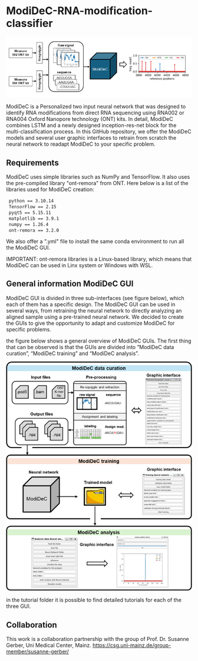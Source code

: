 # ModiDeC-RNA-modification-classifier

![GUI for retraining ModiDeC](https://github.com/mem3nto0/ModiDeC-RNA-modification-classifier/blob/main/git_hub_modiDeC.png)

ModiDeC is a Personalized two input neural network that was designed to identify RNA modifications from direct RNA sequencing using
RNA002 or RNA004 Oxford Nanopore technology (ONT) kits. In detail, ModiDeC combines LSTM and a newly designed inception-res-net block for
the multi-classification process. In this GitHub repository, we offer the ModiDeC models and several user graphic interfaces to retrain 
from scratch the neural network to readapt ModiDeC to your specific problem.

## Requirements

ModiDeC uses simple libraries such as NumPy and TensorFlow. It also uses the pre-compiled library "ont-remora" from ONT.
Here below is a list of the libraries used for ModiDeC creation:

     python == 3.10.14
     TensorFlow == 2.15
     pyqt5 == 5.15.11
     matplotlib == 3.9.1
     numpy == 1.26.4 
     ont-remora == 3.2.0 

We also offer a ".yml" file to install the same conda environment to run all the ModiDeC GUI.

IMPORTANT: ont-remora libraries is a Linux-based library, which means that ModiDeC can be used in Linx system or Windows with WSL.

## General information ModiDeC GUI

ModiDeC GUI is divided in three sub-interfaces (see figure below), which each of them has a specific design. The ModiDeC GUI can be used in several ways, from retraining the neural network to directly 
analyzing an aligned sample using a pre-trained neural network. We decided to create the GUIs to give the opportunity to adapt and customize ModiDeC for specific problems.

the figure below shows a general overview of ModiDeC GUIs. The first thing that can be observed is that the GUIs are divided into ”ModiDeC data curation”, “ModiDeC training” and “ModiDeC analysis”. 

![GUI for retraining ModiDeC](https://github.com/mem3nto0/ModiDeC-RNA-modification-classifier/blob/main/Gui_pipeline.png)

in the tutorial folder it is possible to find detailed tutorials for each of the three GUI.

## Collaboration

This work is a collaboration partnership with the group of Prof. Dr. Susanne Gerber, Uni Medical Center, Mainz. https://csg.uni-mainz.de/group-member/susanne-gerber/
